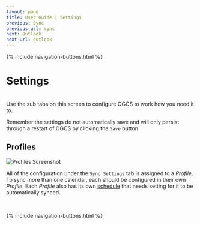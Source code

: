 ```yaml
---
layout: page
title: User Guide | Settings
previous: Sync
previous-url: sync
next: Outlook
next-url: outlook
---
```

{% include navigation-buttons.html %}

# Settings
<br/>
Use the sub tabs on this screen to configure OGCS to work how you need it to.

Remember the settings do not automatically save and will only persist through a restart of OGCS by clicking the `Save` button.

## Profiles

![Profiles Screenshot](profiles.png)

All of the configuration under the `Sync Settings` tab is assigned to a _Profile_. To sync more than one calendar, each should be configured in their own _Profile_. Each _Profile_ also has its own [schedule](syncoptions-when) that needs setting for it to be automatically synced.

<p>&nbsp;</p>
{% include navigation-buttons.html %}
<p>&nbsp;</p>

